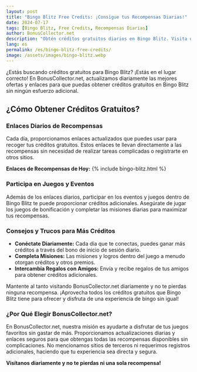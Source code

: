 ```yaml
---
layout: post
title: "Bingo Blitz Free Credits: ¡Consigue tus Recompensas Diarias!"
date: 2024-07-17
tags: [Bingo Blitz, Free Credits, Recompensas Diarias]
author: BonusCollector.net
description: "Obtén créditos gratuitos diarios en Bingo Blitz. Visita diariamente para las últimas recompensas."
lang: es
permalink: /es/bingo-blitz-free-credits/
image: /assets/images/bingo-blitz.webp
---
```


¿Estás buscando créditos gratuitos para Bingo Blitz? ¡Estás en el lugar correcto! En BonusCollector.net, actualizamos diariamente las mejores ofertas y enlaces para que puedas obtener créditos gratuitos en Bingo Blitz sin ningún esfuerzo adicional.

## ¿Cómo Obtener Créditos Gratuitos?

### Enlaces Diarios de Recompensas

Cada día, proporcionamos enlaces actualizados que puedes usar para recoger tus créditos gratuitos. Estos enlaces te llevan directamente a las recompensas sin necesidad de realizar tareas complicadas o registrarte en otros sitios.

**Enlaces de Recompensas de Hoy:**
{% include bingo-blitz.html %}

### Participa en Juegos y Eventos

Además de los enlaces diarios, participar en los eventos y juegos dentro de Bingo Blitz te puede proporcionar créditos adicionales. Asegúrate de jugar los juegos de bonificación y completar las misiones diarias para maximizar tus recompensas.

### Consejos y Trucos para Más Créditos

- **Conéctate Diariamente:** Cada día que te conectas, puedes ganar más créditos a través del bono de inicio de sesión diario.
- **Completa Misiones:** Las misiones y logros dentro del juego a menudo otorgan créditos y otros premios.
- **Intercambia Regalos con Amigos:** Envía y recibe regalos de tus amigos para obtener créditos adicionales.

Mantente al tanto visitando BonusCollector.net diariamente y no te pierdas ninguna recompensa. ¡Aprovecha todos los créditos gratuitos que Bingo Blitz tiene para ofrecer y disfruta de una experiencia de bingo sin igual!

### ¿Por Qué Elegir BonusCollector.net?

En BonusCollector.net, nuestra misión es ayudarte a disfrutar de tus juegos favoritos sin gastar de más. Proporcionamos actualizaciones diarias y enlaces seguros para que obtengas todas las recompensas disponibles sin complicaciones. No mencionamos sitios de terceros ni requerimos registros adicionales, haciendo que tu experiencia sea directa y segura.

**Visítanos diariamente y no te pierdas ni una sola recompensa!**